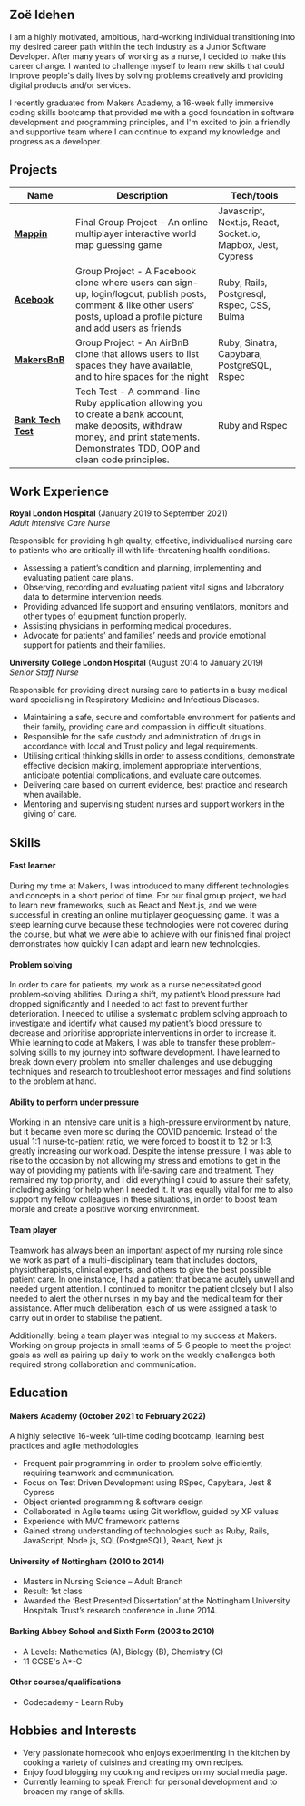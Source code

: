 ## Zoë Idehen

I am a highly motivated, ambitious, hard-working individual transitioning into my desired career path within the tech industry as a Junior Software Developer. After many years of working as a nurse, I decided to make this career change. I wanted to challenge myself to learn new skills that could improve people's daily lives by solving problems creatively and providing digital products and/or services.

I recently graduated from Makers Academy, a 16-week fully immersive coding skills bootcamp that provided me with a good foundation in software development and programming principles, and I'm excited to join a friendly and supportive team where I can continue to expand my knowledge and progress as a developer.

## Projects

| Name                         | Description       | Tech/tools        |
| ---------------------------- | ----------------- | ----------------- |
| [**Mappin**](https://github.com/zidehen/world-map-game)          | Final Group Project - An online multiplayer interactive world map guessing game | Javascript, Next.js, React, Socket.io, Mapbox, Jest, Cypress |
| [**Acebook**](https://github.com/zidehen/acebook-on-the-rails) | Group Project - A Facebook clone where users can sign-up, login/logout, publish posts, comment & like other users' posts, upload a profile picture and add users as friends | Ruby, Rails, Postgresql, Rspec, CSS, Bulma              |
| [**MakersBnB**](https://github.com/zidehen/makersbnb)| Group Project - An AirBnB clone that allows users to list spaces they have available, and to hire spaces for the night | Ruby, Sinatra, Capybara, PostgreSQL, Rspec             |
| [**Bank Tech Test**](https://github.com/zidehen/bank-tech-test)| Tech Test - A command-line Ruby application allowing you to create a bank account, make deposits, withdraw money, and print statements. Demonstrates TDD, OOP and clean code principles. | Ruby and Rspec             |

## Work Experience
**Royal London Hospital** (January 2019 to September 2021)  
_Adult Intensive Care Nurse_

Responsible for providing high quality, effective, individualised nursing care to patients who are critically ill with life-threatening health conditions.
- Assessing a patient’s condition and planning, implementing and evaluating patient care plans.
- Observing, recording and evaluating patient vital signs and laboratory data to determine intervention needs.
- Providing advanced life support and ensuring ventilators, monitors and other types of equipment function properly.
- Assisting physicians in performing medical procedures.
- Advocate for patients’ and families’ needs and provide emotional support for patients and their families.

**University College London Hospital** (August 2014 to January 2019)  
_Senior Staff Nurse_

Responsible for providing direct nursing care to patients in a busy medical ward specialising in Respiratory Medicine and Infectious Diseases. 
- Maintaining a safe, secure and comfortable environment for patients and their family, providing care and compassion in difficult situations.
- Responsible for the safe custody and administration of drugs in accordance with local and Trust policy and legal requirements.
- Utilising critical thinking skills in order to assess conditions, demonstrate effective decision making, implement appropriate interventions, anticipate potential complications, and evaluate care outcomes.
- Delivering care based on current evidence, best practice and research when available.
- Mentoring and supervising student nurses and support workers in the giving of care.

## Skills

#### Fast learner

During my time at Makers, I was introduced to many different technologies and concepts in a short period of time. For our final group project, we had to learn new frameworks, such as React and Next.js, and we were successful in creating  an online multiplayer geoguessing game. It was a steep learning curve because these technologies were not covered during the course, but what we were able to achieve with our finished final project demonstrates how quickly I can adapt and learn new technologies.

#### Problem solving 
In order to care for patients, my work as a nurse necessitated good problem-solving abilities. During a shift, my patient’s blood pressure had dropped significantly and I needed to act fast to prevent further deterioration. I needed to utilise a systematic problem solving approach to investigate and identify what caused my patient’s blood pressure to decrease and prioritise appropriate interventions in order to increase it. While learning to code at Makers, I was able to transfer these problem-solving skills to my journey into software development. I have learned to break down every problem into smaller challenges and use debugging techniques and research to troubleshoot error messages and find solutions to the problem at hand.

#### Ability to perform under pressure

Working in an intensive care unit is a high-pressure environment by nature, but it became even more so during the COVID pandemic. Instead of the usual 1:1 nurse-to-patient ratio, we were forced to boost it to 1:2 or 1:3, greatly increasing our workload. Despite the intense pressure, I was able to rise to the occasion by not allowing my stress and emotions to get in the way of providing my patients with life-saving care and treatment. They remained my top priority, and I did everything I could to assure their safety, including asking for help when I needed it. It was equally vital for me to also support my fellow colleagues in these situations, in order to boost team morale and create a positive working environment.

#### Team player

Teamwork has always been an important aspect of my nursing role since we work as part of a multi-disciplinary team that includes doctors, physiotherapists, clinical experts, and others to give the best possible patient care. In one instance, I had a patient that became acutely unwell and needed urgent attention. I continued to monitor the patient closely but I also needed to alert the other nurses in my bay and the medical team for their assistance. After much deliberation, each of us were assigned a task to carry out in order to stabilise the  patient.

Additionally, being a team player was integral to my success at Makers. Working on group projects in small teams of 5-6 people to meet the project goals as well as pairing up daily to work on the weekly challenges both required strong collaboration and communication.

## Education

#### Makers Academy (October 2021 to February 2022)
A highly selective 16-week full-time coding bootcamp, learning best practices and agile methodologies
- Frequent pair programming in order to problem solve efficiently, requiring teamwork and communication.
- Focus on Test Driven Development using RSpec, Capybara, Jest & Cypress
- Object oriented programming & software design
- Collaborated in Agile teams using Git workflow, guided by XP values
- Experience with MVC framework patterns
- Gained strong understanding of technologies such as Ruby, Rails, JavaScript, Node.js, SQL(PostgreSQL), React, Next.js

#### University of Nottingham (2010 to 2014)
- Masters in Nursing Science – Adult Branch
- Result: 1st class
- Awarded the ‘Best Presented Dissertation’ at the Nottingham University Hospitals Trust’s research conference in June 2014.

#### Barking Abbey School and Sixth Form (2003 to 2010)
- A Levels: Mathematics (A), Biology (B), Chemistry (C)
- 11 GCSE's A*-C 

#### Other courses/qualifications
- Codecademy - Learn Ruby

## Hobbies and Interests

- Very passionate homecook who enjoys experimenting in the kitchen by cooking a variety of cuisines and creating my own recipes.
- Enjoy food blogging my cooking and recipes on my social media page.
- Currently learning to speak French for personal development and to broaden my range of skills.
